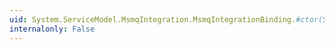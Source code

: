 ```yaml
---
uid: System.ServiceModel.MsmqIntegration.MsmqIntegrationBinding.#ctor(System.String)
internalonly: False
---
```

